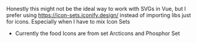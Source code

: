 Honestly this might not be the ideal way to work with SVGs in Vue, but I prefer using https://icon-sets.iconify.design/ instead of importing libs just for icons. Especially when I have to mix Icon Sets

- Currently the food Icons are from set Arcticons and Phosphor Set
